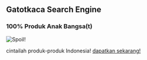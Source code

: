 ## Gatotkaca Search Engine
### 100% Produk Anak Bangsa(t)
![Spoil!](https://i.imgur.com/L6gh4r2.png "Gatotkaca Search Engine Page | Karya Anak Bangsa")

cintailah produk-produk Indonesia!
[dapatkan sekarang!](https://github.com/VitoKaryadi/gatotkaca/releases "Segera, sebelum kehabisan!")

